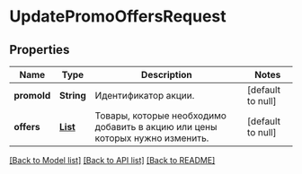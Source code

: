 # UpdatePromoOffersRequest
## Properties

| Name | Type | Description | Notes |
|------------ | ------------- | ------------- | -------------|
| **promoId** | **String** | Идентификатор акции. | [default to null] |
| **offers** | [**List**](UpdatePromoOfferDTO.md) | Товары, которые необходимо добавить в акцию или цены которых нужно изменить. | [default to null] |

[[Back to Model list]](../README.md#documentation-for-models) [[Back to API list]](../README.md#documentation-for-api-endpoints) [[Back to README]](../README.md)

